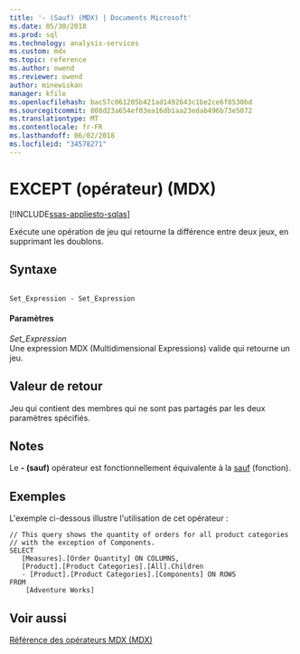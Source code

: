 ```yaml
---
title: '- (Sauf) (MDX) | Documents Microsoft'
ms.date: 05/30/2018
ms.prod: sql
ms.technology: analysis-services
ms.custom: mdx
ms.topic: reference
ms.author: owend
ms.reviewer: owend
author: minewiskan
manager: kfile
ms.openlocfilehash: bac57c061205b421ad1492643c1be2ce6f8530bd
ms.sourcegitcommit: 808d23a654ef03ea16db1aa23edab496b73e5072
ms.translationtype: MT
ms.contentlocale: fr-FR
ms.lasthandoff: 06/02/2018
ms.locfileid: "34578271"
---
```

# <a name="except-mdx-operator"></a>EXCEPT (opérateur) (MDX)
[!INCLUDE[ssas-appliesto-sqlas](../includes/ssas-appliesto-sqlas.md)]

  Exécute une opération de jeu qui retourne la différence entre deux jeux, en supprimant les doublons.  
  
## <a name="syntax"></a>Syntaxe  
  
```  
  
Set_Expression - Set_Expression  
```  
  
#### <a name="parameters"></a>Paramètres  
 *Set_Expression*  
 Une expression MDX (Multidimensional Expressions) valide qui retourne un jeu.  
  
## <a name="return-value"></a>Valeur de retour  
 Jeu qui contient des membres qui ne sont pas partagés par les deux paramètres spécifiés.  
  
## <a name="remarks"></a>Notes  
 Le **- (sauf)** opérateur est fonctionnellement équivalente à la [sauf](../mdx/except-mdx-function.md) (fonction).  
  
## <a name="examples"></a>Exemples  
 L'exemple ci-dessous illustre l'utilisation de cet opérateur :  
  
```  
// This query shows the quantity of orders for all product categories  
// with the exception of Components.  
SELECT   
   [Measures].[Order Quantity] ON COLUMNS,  
   [Product].[Product Categories].[All].Children   
   - [Product].[Product Categories].[Components] ON ROWS  
FROM  
    [Adventure Works]  
```  
  
## <a name="see-also"></a>Voir aussi  
 [Référence des opérateurs MDX &#40;MDX&#41;](../mdx/mdx-operator-reference-mdx.md)  
  
  
